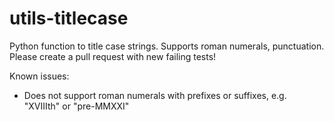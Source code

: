 # utils-titlecase
Python function to title case strings. Supports roman numerals, punctuation. Please create a pull request with new failing tests!

Known issues:

- Does not support roman numerals with prefixes or suffixes, e.g. "XVIIIth" or "pre-MMXXI"
